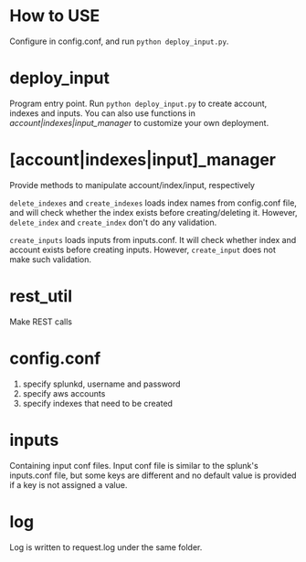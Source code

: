# How to USE
Configure in config.conf, and run `python deploy_input.py`.

# deploy\_input
Program entry point. Run `python deploy_input.py` to create account, indexes and inputs. You can also use functions in *account|indexes|input\_manager* to customize your own deployment.

# [account|indexes|input]\_manager
Provide methods to manipulate account/index/input, respectively

`delete_indexes` and `create_indexes` loads index names from config.conf file, and will check whether the index exists before creating/deleting it. However, `delete_index` and `create_index` don't do any validation.

`create_inputs` loads inputs from inputs.conf. It will check whether index and account exists before creating inputs. However, `create_input` does not make such validation.

# rest\_util
Make REST calls

# config.conf 
1. specify splunkd, username and password 
2. specify aws accounts
3. specify indexes that need to be created

# inputs 
Containing input conf files. Input conf file is similar to the splunk's inputs.conf file, but some keys are different and no default value is provided if a key is not assigned a value.

# log
Log is written to request.log under the same folder.
